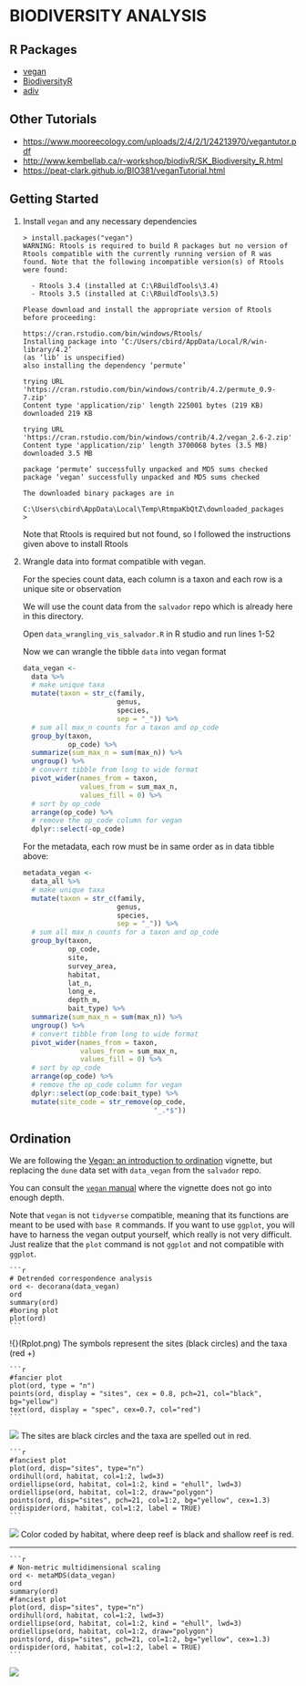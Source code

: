 # BIODIVERSITY ANALYSIS

## R Packages

* [vegan](https://cloud.r-project.org/web/packages/vegan/index.html)
* [BiodiversityR](https://rdrr.io/cran/BiodiversityR/)
* [adiv](https://besjournals.onlinelibrary.wiley.com/doi/epdf/10.1111/2041-210X.13430)

## Other Tutorials

* https://www.mooreecology.com/uploads/2/4/2/1/24213970/vegantutor.pdf
* http://www.kembellab.ca/r-workshop/biodivR/SK_Biodiversity_R.html
* https://peat-clark.github.io/BIO381/veganTutorial.html

## Getting Started

1. Install `vegan` and any necessary dependencies 

	```
	> install.packages("vegan")
	WARNING: Rtools is required to build R packages but no version of Rtools compatible with the currently running version of R was found. Note that the following incompatible version(s) of Rtools were found:

	  - Rtools 3.4 (installed at C:\RBuildTools\3.4)
	  - Rtools 3.5 (installed at C:\RBuildTools\3.5)

	Please download and install the appropriate version of Rtools before proceeding:

	https://cran.rstudio.com/bin/windows/Rtools/
	Installing package into ‘C:/Users/cbird/AppData/Local/R/win-library/4.2’
	(as ‘lib’ is unspecified)
	also installing the dependency ‘permute’

	trying URL 'https://cran.rstudio.com/bin/windows/contrib/4.2/permute_0.9-7.zip'
	Content type 'application/zip' length 225001 bytes (219 KB)
	downloaded 219 KB

	trying URL 'https://cran.rstudio.com/bin/windows/contrib/4.2/vegan_2.6-2.zip'
	Content type 'application/zip' length 3700068 bytes (3.5 MB)
	downloaded 3.5 MB

	package ‘permute’ successfully unpacked and MD5 sums checked
	package ‘vegan’ successfully unpacked and MD5 sums checked

	The downloaded binary packages are in
		C:\Users\cbird\AppData\Local\Temp\RtmpaKbQtZ\downloaded_packages
	>
	```

	Note that Rtools is required but not found, so I followed the instructions given above to install Rtools

2. Wrangle data into format compatible with vegan.

	For the species count data, each column is a taxon and each row is a unique site or observation

	We will use the count data from the `salvador` repo which is already here in this directory.  
	
	Open `data_wrangling_vis_salvador.R` in R studio and run lines 1-52
	
	Now we can wrangle the tibble `data` into vegan format
	
	```r
	data_vegan <-
	  data %>%
	  # make unique taxa
	  mutate(taxon = str_c(family,
						   genus,
						   species,
						   sep = "_")) %>%
	  # sum all max_n counts for a taxon and op_code
	  group_by(taxon,
			   op_code) %>%
	  summarize(sum_max_n = sum(max_n)) %>%
	  ungroup() %>%
	  # convert tibble from long to wide format
	  pivot_wider(names_from = taxon,
				  values_from = sum_max_n,
				  values_fill = 0) %>%
	  # sort by op_code
	  arrange(op_code) %>%
	  # remove the op_code column for vegan
	  dplyr::select(-op_code)
	```

	For the metadata, each row must be in same order as in data tibble above:
	
	```r
	metadata_vegan <-
	  data_all %>%
	  # make unique taxa
	  mutate(taxon = str_c(family,
						   genus,
						   species,
						   sep = "_")) %>%
	  # sum all max_n counts for a taxon and op_code
	  group_by(taxon,
			   op_code,
			   site,
			   survey_area,
			   habitat,
			   lat_n,
			   long_e,
			   depth_m,
			   bait_type) %>%
	  summarize(sum_max_n = sum(max_n)) %>%
	  ungroup() %>%
	  # convert tibble from long to wide format
	  pivot_wider(names_from = taxon,
				  values_from = sum_max_n,
				  values_fill = 0) %>%
	  # sort by op_code
	  arrange(op_code) %>%
	  # remove the op_code column for vegan
	  dplyr::select(op_code:bait_type) %>%
	  mutate(site_code = str_remove(op_code,
									"_.*$"))
	```

## Ordination

We are following the [Vegan: an introduction to ordination](https://cloud.r-project.org/web/packages/vegan/vignettes/intro-vegan.pdf) vignette, but replacing the `dune` data set with `data_vegan` from the `salvador` repo.

You can consult the [`vegan` manual](https://cloud.r-project.org/web/packages/vegan/vegan.pdf) where the vignette does not go into enough depth.

Note that `vegan` is not `tidyverse` compatible, meaning that its functions are meant to be used with `base R` commands. If you want to use `ggplot`, you will have to harness the vegan output yourself, which really is not very difficult.  Just realize that the `plot` command is not `ggplot` and not compatible with `ggplot`.

	```r
	# Detrended correspondence analysis
	ord <- decorana(data_vegan)
	ord
	summary(ord)
	#boring plot
	plot(ord)
	```
	
!{}(Rplot.png)
The symbols represent the sites (black circles) and the taxa (red +)
	
	```r
	#fancier plot
	plot(ord, type = "n")
	points(ord, display = "sites", cex = 0.8, pch=21, col="black", bg="yellow")
	text(ord, display = "spec", cex=0.7, col="red")
	```
	
![](Rplot01.png)
The sites are black circles and the taxa are spelled out in red.
	
	```r
	#fanciest plot
	plot(ord, disp="sites", type="n")
	ordihull(ord, habitat, col=1:2, lwd=3)
	ordiellipse(ord, habitat, col=1:2, kind = "ehull", lwd=3)
	ordiellipse(ord, habitat, col=1:2, draw="polygon")
	points(ord, disp="sites", pch=21, col=1:2, bg="yellow", cex=1.3)
	ordispider(ord, habitat, col=1:2, label = TRUE)
	```
	
![](Rplot02.png)
Color coded by habitat, where deep reef is black and shallow reef is red.

---

	```r
	# Non-metric multidimensional scaling
	ord <- metaMDS(data_vegan)
	ord
	summary(ord)
	#fanciest plot
	plot(ord, disp="sites", type="n")
	ordihull(ord, habitat, col=1:2, lwd=3)
	ordiellipse(ord, habitat, col=1:2, kind = "ehull", lwd=3)
	ordiellipse(ord, habitat, col=1:2, draw="polygon")
	points(ord, disp="sites", pch=21, col=1:2, bg="yellow", cex=1.3)
	ordispider(ord, habitat, col=1:2, label = TRUE)
	```
	
![](Rplot03.png)



